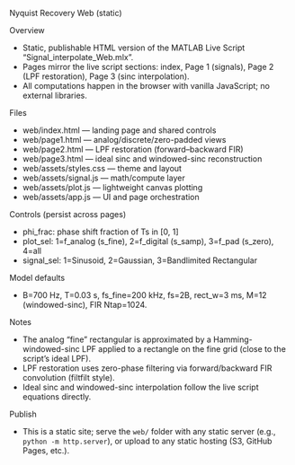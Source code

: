 Nyquist Recovery Web (static)

Overview
- Static, publishable HTML version of the MATLAB Live Script “Signal_interpolate_Web.mlx”.
- Pages mirror the live script sections: index, Page 1 (signals), Page 2 (LPF restoration), Page 3 (sinc interpolation).
- All computations happen in the browser with vanilla JavaScript; no external libraries.

Files
- web/index.html — landing page and shared controls
- web/page1.html — analog/discrete/zero-padded views
- web/page2.html — LPF restoration (forward–backward FIR)
- web/page3.html — ideal sinc and windowed-sinc reconstruction
- web/assets/styles.css — theme and layout
- web/assets/signal.js — math/compute layer
- web/assets/plot.js — lightweight canvas plotting
- web/assets/app.js — UI and page orchestration

Controls (persist across pages)
- phi_frac: phase shift fraction of Ts in [0, 1]
- plot_sel: 1=f_analog (s_fine), 2=f_digital (s_samp), 3=f_pad (s_zero), 4=all
- signal_sel: 1=Sinusoid, 2=Gaussian, 3=Bandlimited Rectangular

Model defaults
- B=700 Hz, T=0.03 s, fs_fine=200 kHz, fs=2B, rect_w=3 ms, M=12 (windowed-sinc), FIR Ntap=1024.

Notes
- The analog “fine” rectangular is approximated by a Hamming-windowed-sinc LPF applied to a rectangle on the fine grid (close to the script’s ideal LPF).
- LPF restoration uses zero-phase filtering via forward/backward FIR convolution (filtfilt style).
- Ideal sinc and windowed-sinc interpolation follow the live script equations directly.

Publish
- This is a static site; serve the `web/` folder with any static server (e.g., `python -m http.server`), or upload to any static hosting (S3, GitHub Pages, etc.).

